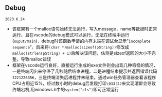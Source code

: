 ## Debug
`2023.6.24`  
- 该框架有一个malloc语句始终无法运行，写入message，name等数据时正常运行，且在vscode的debug模式可以运行，无法在终端中运行(`ouput/main`)，debug时该函数申请的内存末端在调试台显示"`incomplete sequence`"，后来将`(char *)malloc(sizeof(pString))`修改成`malloc(strlen(pString) + 1)`后解决该问题，估测是sizeof返回的大小不完整，导致malloc错误
- 框架在vscode运行良好，直接运行生成的exe文件则会出现几种奇怪的情况，一是终端闪出来停滞了几秒随后结束进程，二是进程结束提示并返回错误代码`3221226356`，三是终端消失后进程并未结束，通过win任务管理器查看该程序CPU占用近15%，经过数小时的debug后发现打印`\033[2J`来实现清屏会导致终端宕机,用windows.h中的`system("cls")`即可正常运行